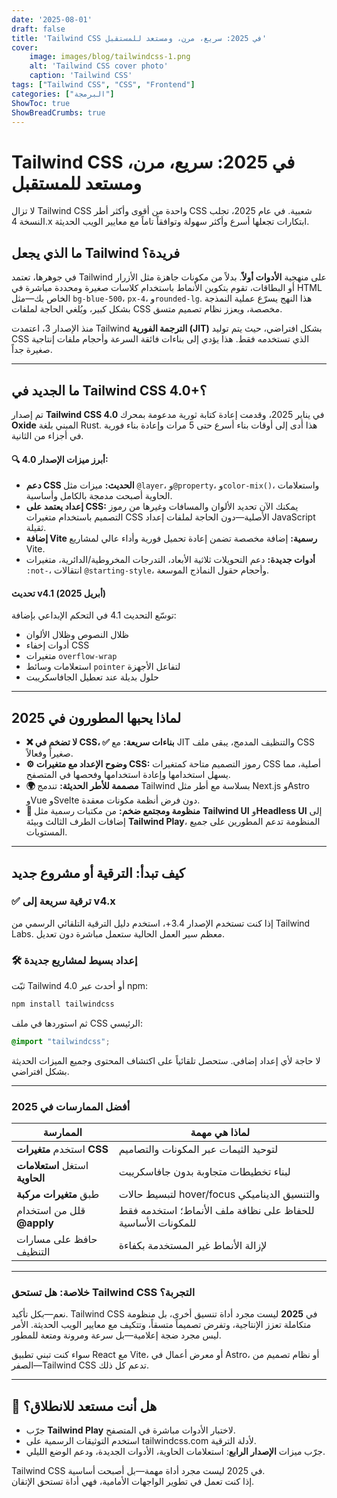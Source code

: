 ```yaml
---
date: '2025-08-01'
draft: false
title: 'Tailwind CSS في 2025: سريع، مرن، ومستعد للمستقبل'
cover:
    image: images/blog/tailwindcss-1.png
    alt: 'Tailwind CSS cover photo'
    caption: 'Tailwind CSS'
tags: ["Tailwind CSS", "CSS", "Frontend"]
categories: ["البرمجة"]
ShowToc: true  
ShowBreadCrumbs: true 
---
```




# Tailwind CSS في 2025: سريع، مرن، ومستعد للمستقبل

لا تزال Tailwind CSS واحدة من أقوى وأكثر أطر CSS شعبية. في عام 2025، تجلب النسخة 4.x ابتكارات تجعلها أسرع وأكثر سهولة وتوافقاً تاماً مع معايير الويب الحديثة.


## ما الذي يجعل Tailwind فريدة؟

في جوهرها، تعتمد Tailwind على منهجية **الأدوات أولاً**. بدلاً من مكونات جاهزة مثل الأزرار أو البطاقات، تقوم بتكوين الأنماط باستخدام كلاسات صغيرة ومحددة مباشرة في HTML الخاص بك—مثل `bg-blue-500`، `px-4`، و`rounded-lg`. هذا النهج يسرّع عملية النمذجة بشكل كبير، ويُلغي الحاجة لملفات CSS مخصصة، ويعزز نظام تصميم متسق.

منذ الإصدار 3، اعتمدت Tailwind **الترجمة الفورية (JIT)** بشكل افتراضي، حيث يتم توليد CSS الذي تستخدمه فقط. هذا يؤدي إلى بناءات فائقة السرعة وأحجام ملفات إنتاجية صغيرة جداً.

---


## ما الجديد في Tailwind CSS 4.0+؟

تم إصدار **Tailwind CSS 4.0** في يناير 2025، وقدمت إعادة كتابة ثورية مدعومة بمحرك **Oxide** المبني بلغة Rust. هذا أدى إلى أوقات بناء أسرع حتى 5 مرات وإعادة بناء فورية في أجزاء من الثانية.

#### 🔍 أبرز ميزات الإصدار 4.0:

-   **دعم CSS الحديث:** ميزات مثل `@layer`، و`@property`، و`color-mix()`، واستعلامات الحاوية أصبحت مدمجة بالكامل وأساسية.
-   **إعداد يعتمد على CSS:** يمكنك الآن تحديد الألوان والمسافات وغيرها من رموز التصميم باستخدام متغيرات CSS الأصلية—دون الحاجة لملفات إعداد JavaScript ثقيلة.
-   **إضافة Vite رسمية:** إضافة مخصصة تضمن إعادة تحميل فورية وأداء عالي لمشاريع Vite.
-   **أدوات جديدة:** دعم التحويلات ثلاثية الأبعاد، التدرجات المخروطية/الدائرية، متغيرات `:not-`، انتقالات `@starting-style`، وأحجام حقول النماذج الموسعة.

#### تحديث v4.1 (أبريل 2025)

توسّع التحديث 4.1 في التحكم الإبداعي بإضافة:
-   ظلال النصوص وظلال الألوان
-   أدوات إخفاء CSS
-   متغيرات `overflow-wrap`
-   استعلامات وسائط `pointer` لتفاعل الأجهزة
-   حلول بديلة عند تعطيل الجافاسكريبت

---


## لماذا يحبها المطورون في 2025

-   **❌ لا تضخم في CSS، ✅ بناءات سريعة:** مع JIT والتنظيف المدمج، يبقى ملف CSS صغيراً وفعالاً.
-   **⚙️ وضوح الإعداد مع متغيرات CSS:** رموز التصميم متاحة كمتغيرات CSS أصلية، مما يسهل استخدامها وإعادة استخدامها وفحصها في المتصفح.
-   **🌍 مصممة للأطر الحديثة:** تندمج Tailwind بسلاسة مع أطر مثل Next.js وAstro وVue وSvelte دون فرض أنظمة مكونات معقدة.
-   **💬 منظومة ومجتمع ضخم:** من مكتبات رسمية مثل **Tailwind UI** و**Headless UI** إلى إضافات الطرف الثالث وبيئة **Tailwind Play**، المنظومة تدعم المطورين على جميع المستويات.

---


## كيف تبدأ: الترقية أو مشروع جديد

### ✅ ترقية سريعة إلى v4.x

إذا كنت تستخدم الإصدار 3.4+، استخدم دليل الترقية التلقائي الرسمي من Tailwind Labs. معظم سير العمل الحالية ستعمل مباشرة دون تعديل.

### 🛠️ إعداد بسيط لمشاريع جديدة
ثبّت Tailwind 4.0 أو أحدث عبر npm:
```bash
npm install tailwindcss
```
ثم استوردها في ملف CSS الرئيسي:
```css
@import "tailwindcss";
```
لا حاجة لأي إعداد إضافي. ستحصل تلقائياً على اكتشاف المحتوى وجميع الميزات الحديثة بشكل افتراضي.

---


### أفضل الممارسات في 2025

| الممارسة                        | لماذا هي مهمة                                             |
| ------------------------------ | -------------------------------------------------------- |
| استخدم **متغيرات CSS**         | لتوحيد الثيمات عبر المكونات والتصاميم                    |
| استغل **استعلامات الحاوية**     | لبناء تخطيطات متجاوبة بدون جافاسكريبت                    |
| طبق **متغيرات مركبة**           | لتبسيط حالات hover/focus والتنسيق الديناميكي             |
| قلل من استخدام **@apply**       | للحفاظ على نظافة ملف الأنماط؛ استخدمه فقط للمكونات الأساسية |
| حافظ على مسارات التنظيف         | لإزالة الأنماط غير المستخدمة بكفاءة                      |

---


### خلاصة: هل تستحق Tailwind CSS التجربة؟

نعم—بكل تأكيد. Tailwind CSS في **2025** ليست مجرد أداة تنسيق أخرى، بل منظومة متكاملة تعزز الإنتاجية، وتفرض تصميماً متسقاً، وتتكيف مع معايير الويب الحديثة. الأمر ليس مجرد ضجة إعلامية—بل سرعة ومرونة ومتعة للمطور.

سواء كنت تبني تطبيق React مع Vite، أو معرض أعمال في Astro، أو نظام تصميم من الصفر—Tailwind CSS تدعم كل ذلك.

---


## 🚀 هل أنت مستعد للانطلاق؟

- جرّب **Tailwind Play** لاختبار الأدوات مباشرة في المتصفح.
- استخدم التوثيقات الرسمية على tailwindcss.com لأدلة الترقية.
- جرّب ميزات **الإصدار الرابع**: استعلامات الحاوية، الأدوات الجديدة، ودعم الوضع الليلي.

Tailwind CSS في 2025 ليست مجرد أداة مهمة—بل أصبحت أساسية.  
إذا كنت تعمل في تطوير الواجهات الأمامية، فهي أداة تستحق الإتقان.